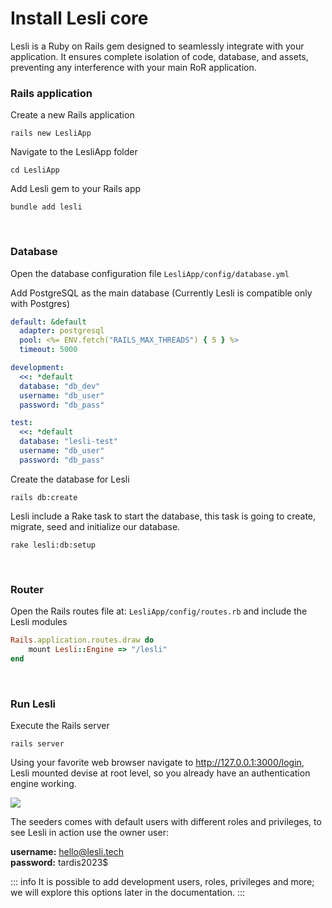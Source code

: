 <script setup>
import Browser from "../.vitepress/components/lesli-browser.vue"
</script>

# Install Lesli core
Lesli is a Ruby on Rails gem designed to seamlessly integrate with your application. It ensures complete isolation of code, database, and assets, preventing any interference with your main RoR application.

### Rails application 

Create a new Rails application

```shell
rails new LesliApp
```

Navigate to the LesliApp folder
```shell
cd LesliApp
```

Add Lesli gem to your Rails app

```shell
bundle add lesli
```

<br/>

### Database 

Open the database configuration file
`LesliApp/config/database.yml`

Add PostgreSQL as the main database (Currently Lesli is compatible only with Postgres)
```yml
default: &default
  adapter: postgresql
  pool: <%= ENV.fetch("RAILS_MAX_THREADS") { 5 } %>
  timeout: 5000

development:
  <<: *default
  database: "db_dev"
  username: "db_user"
  password: "db_pass"

test:
  <<: *default
  database: "lesli-test"
  username: "db_user"
  password: "db_pass"
```


Create the database for Lesli

```shell
rails db:create
```

Lesli include a Rake task to start the database, this task is going to create, migrate, seed and initialize our database.

```shell
rake lesli:db:setup
```


<br/>

### Router 

Open the Rails routes file at: `LesliApp/config/routes.rb` and include the Lesli modules

```ruby
Rails.application.routes.draw do
    mount Lesli::Engine => "/lesli"
end
```


<br/>

### Run Lesli 

Execute the Rails server

```shell
rails server
```

Using your favorite web browser navigate to <a href="http://127.0.0.1:3000" targer="_blank">http://127.0.0.1:3000/login</a>, Lesli mounted devise at root level, so you already have an authentication engine working.

<browser url="login">
    <img src="/images/engines/shield/login.png">
</browser>

The seeders comes with default users with different roles and privileges, to see Lesli in action use the owner user:

__username:__ hello@lesli.tech <br/>
__password:__ tardis2023$ 

::: info
It is possible to add development users, roles, privileges and more; we will explore this options later in the documentation.
:::
